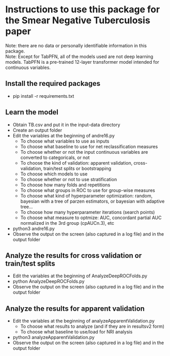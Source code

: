 # Instructions to use this package for the Smear Negative Tuberculosis paper

Note: there are no data or personally identifiable information in this package.  
Note: Except for TabPFN, all of the models used are not deep learning models.
TabPFN is a pre-trained 12-layer transformer model intended for continuous variables.

## Install the required packages
- pip install -r requirements.txt

## Learn the model
- Obtain TB.csv and put it in the input-data directory
- Create an output folder
- Edit the variables at the beginning of andre16.py
  - To choose what variables to use as inputs
  - To choose what baseline to use for net reclassification measures
  - To choose whether or not the input continuous variables are converted to categoricals, or not 
  - To choose the kind of validation: apparent validation, cross-validation, train/test splits or bootstrapping
  - To choose which models to use
  - To choose whether or not to use stratification
  - To choose how many folds and repetitions 
  - To choose what groups in ROC to use for group-wise measures
  - To choose what kind of hyperparameter optimization: random, bayesian with a tree of parzen estimators, or bayesian with adaptive tree...
  - To choose how many hyperparameter iterations (search points) 
  - To choose what measure to optmize: AUC, concordant partial AUC normalized in the 3rd group (cpAUCn.3), etc
- python3 andre16.py
- Observe the output on the screen (also captured in a log file) and in the output folder

## Analyze the results for cross validation or train/test splits
- Edit the variables at the beginning of AnalyzeDeepROCFolds.py
- python AnalyzeDeepROCFolds.py
- Observe the output on the screen (also captured in a log file) and in the output folder

## Analyze the results for apparent validation
- Edit the variables at the beginning of analyzeApparentValidation.py
  - To choose what results to analyze (and if they are in resultsv2 form)
  - To choose what baseline to use/load for NRI analysis
- python3 analyzeApparentValidation.py
- Observe the output on the screen (also captured in a log file) and in the output folder
